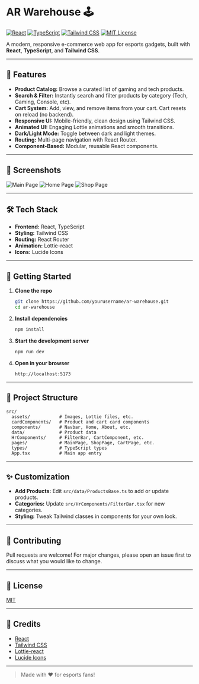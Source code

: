 # AR Warehouse 🕹️

[![React](https://img.shields.io/badge/React-18-blue?logo=react)](https://react.dev/)
[![TypeScript](https://img.shields.io/badge/TypeScript-5-blue?logo=typescript)](https://www.typescriptlang.org/)
[![Tailwind CSS](https://img.shields.io/badge/TailwindCSS-3-06B6D4?logo=tailwindcss)](https://tailwindcss.com/)
[![MIT License](https://img.shields.io/badge/License-MIT-green.svg)](LICENSE)

A modern, responsive e-commerce web app for esports gadgets, built with **React**, **TypeScript**, and **Tailwind CSS**.

---

## 🚀 Features

- **Product Catalog:** Browse a curated list of gaming and tech products.
- **Search & Filter:** Instantly search and filter products by category (Tech, Gaming, Console, etc).
- **Cart System:** Add, view, and remove items from your cart. Cart resets on reload (no backend).
- **Responsive UI:** Mobile-friendly, clean design using Tailwind CSS.
- **Animated UI:** Engaging Lottie animations and smooth transitions.
- **Dark/Light Mode:** Toggle between dark and light themes.
- **Routing:** Multi-page navigation with React Router.
- **Component-Based:** Modular, reusable React components.

---

## 📸 Screenshots

![Main Page](./src/assets/Screenshot%202025-06-23%20173026.png)
![Home Page](./src/assets/Screenshot%202025-06-23%20172942.png)
![Shop Page](./src/assets/Screenshot%202025-06-23%20172959.png)

---

## 🛠️ Tech Stack

- **Frontend:** React, TypeScript
- **Styling:** Tailwind CSS
- **Routing:** React Router
- **Animation:** Lottie-react
- **Icons:** Lucide Icons

---

## 🏁 Getting Started

1. **Clone the repo**
   ```bash
   git clone https://github.com/yourusername/ar-warehouse.git
   cd ar-warehouse
   ```

2. **Install dependencies**
   ```bash
   npm install
   ```

3. **Start the development server**
   ```bash
   npm run dev
   ```

4. **Open in your browser**
   ```
   http://localhost:5173
   ```

---

## 📂 Project Structure

```
src/
  assets/           # Images, Lottie files, etc.
  cardComponents/   # Product and cart card components
  components/       # Navbar, Home, About, etc.
  data/             # Product data
  HrComponents/     # FilterBar, CartComponent, etc.
  pages/            # MainPage, ShopPage, CartPage, etc.
  types/            # TypeScript types
  App.tsx           # Main app entry
```

---

## ✨ Customization

- **Add Products:** Edit `src/data/ProductsBase.ts` to add or update products.
- **Categories:** Update `src/HrComponents/FilterBar.tsx` for new categories.
- **Styling:** Tweak Tailwind classes in components for your own look.

---

## 🤝 Contributing

Pull requests are welcome! For major changes, please open an issue first to discuss what you would like to change.

---

## 📄 License

[MIT](LICENSE)

---

## 🙏 Credits

- [React](https://react.dev/)
- [Tailwind CSS](https://tailwindcss.com/)
- [Lottie-react](https://lottiefiles.com/)
- [Lucide Icons](https://lucide.dev/)

---

> Made with ❤️ for esports fans!
